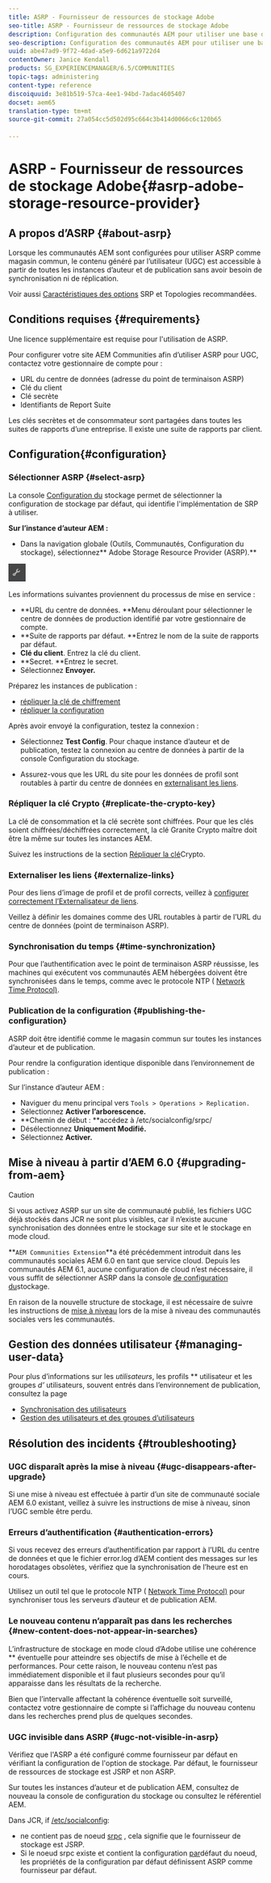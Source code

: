 ```yaml
---
title: ASRP - Fournisseur de ressources de stockage Adobe
seo-title: ASRP - Fournisseur de ressources de stockage Adobe
description: Configuration des communautés AEM pour utiliser une base de données relationnelle comme magasin commun
seo-description: Configuration des communautés AEM pour utiliser une base de données relationnelle comme magasin commun
uuid: abe47ad9-9f72-4dad-a5e9-6d621a9722d4
contentOwner: Janice Kendall
products: SG_EXPERIENCEMANAGER/6.5/COMMUNITIES
topic-tags: administering
content-type: reference
discoiquuid: 3e81b519-57ca-4ee1-94bd-7adac4605407
docset: aem65
translation-type: tm+mt
source-git-commit: 27a054cc5d502d95c664c3b414d0066c6c120b65

---
```



# ASRP - Fournisseur de ressources de stockage Adobe{#asrp-adobe-storage-resource-provider}

## A propos d’ASRP {#about-asrp}

Lorsque les communautés AEM sont configurées pour utiliser ASRP comme magasin commun, le contenu généré par l’utilisateur (UGC) est accessible à partir de toutes les instances d’auteur et de publication sans avoir besoin de synchronisation ni de réplication.

Voir aussi [Caractéristiques des options](/help/communities/working-with-srp.md#characteristics-of-srp-options) SRP et Topologies [](/help/communities/topologies.md)recommandées.

## Conditions requises {#requirements}

Une licence supplémentaire est requise pour l&#39;utilisation de ASRP.

Pour configurer votre site AEM Communities afin d’utiliser ASRP pour UGC, contactez votre gestionnaire de compte pour :

* URL du centre de données (adresse du point de terminaison ASRP)
* Clé du client
* Clé secrète
* Identifiants de Report Suite

Les clés secrètes et de consommateur sont partagées dans toutes les suites de rapports d’une entreprise. Il existe une suite de rapports par client.

## Configuration{#configuration}

### Sélectionner ASRP {#select-asrp}

La console [Configuration du](/help/communities/srp-config.md) stockage permet de sélectionner la configuration de stockage par défaut, qui identifie l&#39;implémentation de SRP à utiliser.

**Sur l’instance d’auteur AEM :**

* Dans la navigation globale (Outils, Communautés, Configuration du stockage), sélectionnez** Adobe Storage Resource Provider (ASRP).**

![chlimage_1-30](assets/chlimage_1-30.png)

Les informations suivantes proviennent du processus de mise en service :

* **URL du centre de données. **Menu déroulant pour sélectionner le centre de données de production identifié par votre gestionnaire de compte.
* **Suite de rapports par défaut. **Entrez le nom de la suite de rapports par défaut.
* **Clé du client**. Entrez la clé du client.
* **Secret. **Entrez le secret.
* Sélectionnez **Envoyer.**

Préparez les instances de publication :

* [répliquer la clé de chiffrement](#replicate-the-crypto-key)
* [répliquer la configuration](#publishing-the-configuration)

Après avoir envoyé la configuration, testez la connexion :

* Sélectionnez **Test Config**. Pour chaque instance d’auteur et de publication, testez la connexion au centre de données à partir de la console Configuration du stockage.

* Assurez-vous que les URL du site pour les données de profil sont routables à partir du centre de données en [externalisant les liens](#externalize-links).

### Répliquer la clé Crypto {#replicate-the-crypto-key}

La clé de consommation et la clé secrète sont chiffrées. Pour que les clés soient chiffrées/déchiffrées correctement, la clé Granite Crypto maître doit être la même sur toutes les instances AEM.

Suivez les instructions de la section [Répliquer la clé](/help/communities/deploy-communities.md#replicate-the-crypto-key)Crypto.

### Externaliser les liens {#externalize-links}

Pour des liens d’image de profil et de profil corrects, veillez à [configurer correctement l’Externalisateur de liens](/help/sites-developing/externalizer.md).

Veillez à définir les domaines comme des URL routables à partir de l’URL du centre de données (point de terminaison ASRP).

### Synchronisation du temps {#time-synchronization}

Pour que l’authentification avec le point de terminaison ASRP réussisse, les machines qui exécutent vos communautés AEM hébergées doivent être synchronisées dans le temps, comme avec le protocole NTP ( [Network Time Protocol)](https://www.ntp.org/).

### Publication de la configuration {#publishing-the-configuration}

ASRP doit être identifié comme le magasin commun sur toutes les instances d’auteur et de publication.

Pour rendre la configuration identique disponible dans l’environnement de publication :

Sur l’instance d’auteur AEM :

* Naviguer du menu principal vers `Tools > Operations > Replication.`
* Sélectionnez **Activer l’arborescence.**
* **Chemin de début :
**accédez à /etc/socialconfig/srpc/
* Désélectionnez **Uniquement Modifié.**
* Sélectionnez **Activer.**

## Mise à niveau à partir d’AEM 6.0 {#upgrading-from-aem}

>[!CAUTION]
>
>Si vous activez ASRP sur un site de communauté publié, les fichiers UGC déjà stockés dans [](/help/communities/jsrp.md)JCR ne sont plus visibles, car il n’existe aucune synchronisation des données entre le stockage sur site et le stockage en mode cloud.

**`AEM Communities Extension`**a été précédemment introduit dans les communautés sociales AEM 6.0 en tant que service cloud. Depuis les communautés AEM 6.1, aucune configuration de cloud n’est nécessaire, il vous suffit de sélectionner ASRP dans la console [de configuration du](/help/communities/srp-config.md)stockage.

En raison de la nouvelle structure de stockage, il est nécessaire de suivre les instructions de [mise à niveau](/help/communities/upgrade.md#adobe-cloud-storage) lors de la mise à niveau des communautés sociales vers les communautés.

## Gestion des données utilisateur {#managing-user-data}

Pour plus d’informations sur les *utilisateurs*, les profils ** utilisateur et les groupes *d’* utilisateurs, souvent entrés dans l’environnement de publication, consultez la page

* [Synchronisation des utilisateurs](/help/communities/sync.md)
* [Gestion des utilisateurs et des groupes d’utilisateurs](/help/communities/users.md)

## Résolution des incidents {#troubleshooting}

### UGC disparaît après la mise à niveau {#ugc-disappears-after-upgrade}

Si une mise à niveau est effectuée à partir d’un site de communauté sociale AEM 6.0 existant, veillez à suivre les instructions [](/help/communities/upgrade.md#adobe-cloud-storage)de mise à niveau, sinon l’UGC semble être perdu.

### Erreurs d’authentification {#authentication-errors}

Si vous recevez des erreurs d’authentification par rapport à l’URL du centre de données et que le fichier error.log d’AEM contient des messages sur les horodatages obsolètes, vérifiez que la synchronisation de l’heure est en cours.

Utilisez un outil tel que le protocole NTP ( [Network Time Protocol)](https://www.ntp.org/) pour synchroniser tous les serveurs d’auteur et de publication AEM.

### Le nouveau contenu n’apparaît pas dans les recherches {#new-content-does-not-appear-in-searches}

L’infrastructure de stockage en mode cloud d’Adobe utilise une cohérence ** éventuelle pour atteindre ses objectifs de mise à l’échelle et de performances. Pour cette raison, le nouveau contenu n’est pas immédiatement disponible et il faut plusieurs secondes pour qu’il apparaisse dans les résultats de la recherche.

Bien que l’intervalle affectant la cohérence éventuelle soit surveillé, contactez votre gestionnaire de compte si l’affichage du nouveau contenu dans les recherches prend plus de quelques secondes.

### UGC invisible dans ASRP {#ugc-not-visible-in-asrp}

Vérifiez que l&#39;ASRP a été configuré comme fournisseur par défaut en vérifiant la configuration de l&#39;option de stockage. Par défaut, le fournisseur de ressources de stockage est JSRP et non ASRP.

Sur toutes les instances d’auteur et de publication AEM, consultez de nouveau la console de configuration du stockage ou consultez le référentiel AEM.

Dans JCR, if [/etc/socialconfig](https://localhost:4502/crx/de/index.jsp#/etc/socialconfig/):

* ne contient pas de noeud [srpc](https://localhost:4502/crx/de/index.jsp#/etc/socialconfig/srpc) , cela signifie que le fournisseur de stockage est JSRP.
* Si le noeud srpc existe et contient la configuration [par](https://localhost:4502/crx/de/index.jsp#/etc/socialconfig/srpc/defaultconfiguration)défaut du noeud, les propriétés de la configuration par défaut définissent ASRP comme fournisseur par défaut.

